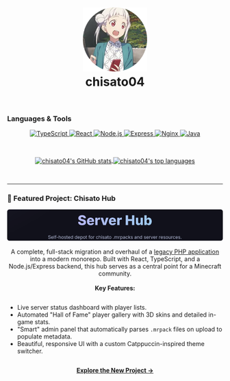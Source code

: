 <div align="center">
  <h1 align="center">
    <img src="https://raw.githubusercontent.com/chisato04/chisato04/main/assets/chisato-circle.png" width="150" alt="chisato04 Profile Picture"/>
    <br/>
    chisato04
  </h1>
</div>

<br/>



### Languages & Tools

<p align="center">
  <a href="https://www.typescriptlang.org/" target="_blank"> 
    <img src="https://img.shields.io/badge/TypeScript-3178C6?style=for-the-badge&logo=typescript&logoColor=white" alt="TypeScript"/>
  </a>
  <a href="https://reactjs.org/" target="_blank">
    <img src="https://img.shields.io/badge/React-20232A?style=for-the-badge&logo=react&logoColor=61DAFB" alt="React"/>
  </a>
  <a href="https://nodejs.org" target="_blank">
    <img src="https://img.shields.io/badge/Node.js-339933?style=for-the-badge&logo=nodedotjs&logoColor=white" alt="Node.js"/>
  </a>
  <a href="https://expressjs.com" target="_blank">
    <img src="https://img.shields.io/badge/Express.js-000000?style=for-the-badge&logo=express&logoColor=white" alt="Express"/>
  </a>
  <a href="https://www.nginx.com" target="_blank">
    <img src="https://img.shields.io/badge/Nginx-009639?style=for-the-badge&logo=nginx&logoColor=white" alt="Nginx"/>
  </a>
  <a href="https://www.java.com" target="_blank">
    <img src="https://img.shields.io/badge/Java-ED8B00?style=for-the-badge&logo=openjdk&logoColor=white" alt="Java"/>
  </a>
</p>

<br/>

<p align="center">
  <a href="https://github.com/anuraghazra/github-readme-stats">
    <img
      align="center"
      src="https://github-readme-stats.vercel.app/api?username=chisato04&show_icons=true&include_all_commits=true&theme=catppuccin_mocha&hide_border=true&border_radius=10"
      alt="chisato04's GitHub stats"
    />
  </a>
  <a href="https://github.com/anuraghazra/github-readme-stats">
    <img
      align="center"
      src="https://github-readme-stats.vercel.app/api/top-langs/?username=chisato04&layout=compact&theme=catppuccin_mocha&hide_border=true&border_radius=10"
      alt="chisato04's top languages"
    />
  </a>
</p>

<br/>

---

### 🚀 Featured Project: Chisato Hub

<div align="center">
  <a href="https://github.com/chisato04/chisato-hub">
    <img src="https://raw.githubusercontent.com/chisato04/chisato04/main/assets/demo-chisato-hub.png" alt="Chisato Hub Showcase"/>
  </a>
</div>

<p align="center">
  <!-- THE FIX: "legacy PHP application" is now a link -->
  A complete, full-stack migration and overhaul of a <a href="https://github.com/chisato04/mrpack-depot">legacy PHP application</a> into a modern monorepo. Built with React, TypeScript, and a Node.js/Express backend, this hub serves as a central point for a Minecraft community.
  <br/><br/>
  <strong>Key Features:</strong>
</p>

<ul align="center" style="display: inline-block; text-align: left;">
  <li>Live server status dashboard with player lists.</li>
  <li>Automated "Hall of Fame" player gallery with 3D skins and detailed in-game stats.</li>
  <li>"Smart" admin panel that automatically parses <code>.mrpack</code> files on upload to populate metadata.</li>
  <li>Beautiful, responsive UI with a custom Catppuccin-inspired theme switcher.</li>
</ul>

<p align="center">
  <a href="https://github.com/chisato04/chisato-hub"><strong>Explore the New Project →</strong></a>
</p>
